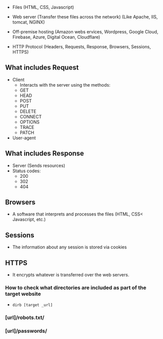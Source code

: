 * Files (HTML, CSS, Javascript)
* Web server (Transfer these files across the network) (Like Apache, IIS, tomcat, NGINX)
* Off-premise hosting (Amazon webs ervices, Wordpress, Google Cloud, Firebase, Azure, Digital Ocean, Cloudflare)

* HTTP Protocol (Headers, Requests, Response, Browsers, Sessions, HTTPS)

## What includes Request
* Client
  * Interacts with the server using the methods:
  * GET
  * HEAD
  * POST
  * PUT
  * DELETE
  * CONNECT
  * OPTIONS
  * TRACE
  * PATCH
* User-agent

## What includes Response
* Server (Sends resources)
* Status codes:
  * 200
  * 302
  * 404
 
## Browsers
* A software that interprets and processes the files (HTML, CSS< Javascript, etc.)

## Sessions
* The information about any session is stored via cookies

## HTTPS
* It encrypts whatever is transferred over the web servers.

### How to check what directories are included as part of the target website
* `dirb [target _url]`

### [url]/robots.txt/
### [url]/passwords/
